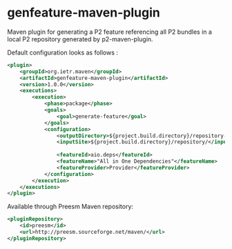 # genfeature-maven-plugin

Maven plugin for generating a P2 feature referencing all P2 bundles in a local P2 repository generated by p2-maven-plugin.

Default configuration looks as follows :

```xml
<plugin>
	<groupId>org.ietr.maven</groupId>
	<artifactId>genfeature-maven-plugin</artifactId>
	<version>1.0.0</version>
	<executions>
		<execution>
			<phase>package</phase>
			<goals>
				<goal>generate-feature</goal>
			</goals>
			<configuration>
				<outputDirectory>${project.build.directory}/repository-featured/</outputDirectory>
				<inputSite>${project.build.directory}/repository/</inputSite>
				
				<featureId>aio.deps</featureId>
				<featureName>"All in One Dependencies"</featureName>
				<featureProvider>Provider</featureProvider>
			</configuration>
		</execution>
	</executions>
</plugin>
```

Available through Preesm Maven repository:

```xml
<pluginRepository>
	<id>preesm</id>
	<url>http://preesm.sourceforge.net/maven/</url>
</pluginRepository>
```


